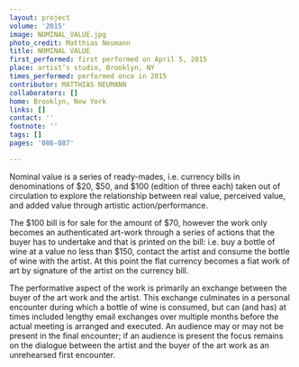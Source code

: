 ```yaml
---
layout: project
volume: '2015'
image: NOMINAL_VALUE.jpg
photo_credit: Matthias Neumann
title: NOMINAL VALUE
first_performed: first performed on April 5, 2015
place: artist’s studio, Brooklyn, NY
times_performed: performed once in 2015
contributor: MATTHIAS NEUMANN
collaborators: []
home: Brooklyn, New York
links: []
contact: ''
footnote: ''
tags: []
pages: '086-087'

---
```


Nominal value is a series of ready-mades, i.e. currency bills in denominations of $20, $50, and $100 (edition of three each) taken out of circulation to explore the relationship between real value, perceived value, and added value through artistic action/performance.

The $100 bill is for sale for the amount of $70, however the work only becomes an authenticated art-work through a series of actions that the buyer has to undertake and that is printed on the bill: i.e. buy a bottle of wine at a value no less than $150, contact the artist and consume the bottle of wine with the artist. At this point the flat currency becomes a fiat work of art by signature of the artist on the currency bill.

The performative aspect of the work is primarily an exchange between the buyer of the art work and the artist. This exchange culminates in a personal encounter during which a bottle of wine is consumed, but can (and has) at times included lengthy email exchanges over multiple months before the actual meeting is arranged and executed. An audience may or may not be present in the final encounter; if an audience is present the focus remains on the dialogue between the artist and the buyer of the art work as an unrehearsed first encounter.
